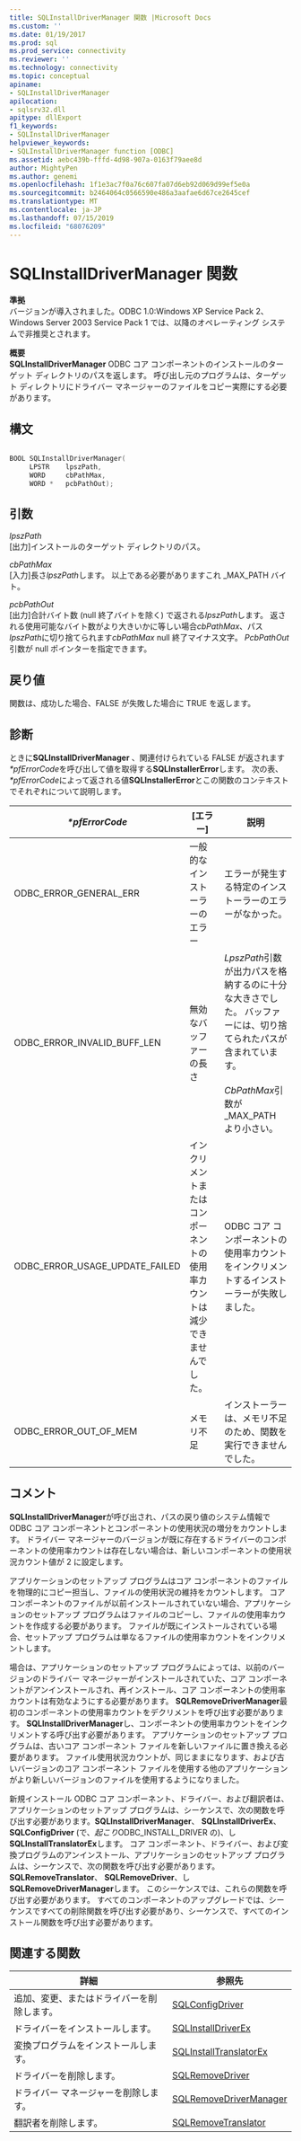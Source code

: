 ```yaml
---
title: SQLInstallDriverManager 関数 |Microsoft Docs
ms.custom: ''
ms.date: 01/19/2017
ms.prod: sql
ms.prod_service: connectivity
ms.reviewer: ''
ms.technology: connectivity
ms.topic: conceptual
apiname:
- SQLInstallDriverManager
apilocation:
- sqlsrv32.dll
apitype: dllExport
f1_keywords:
- SQLInstallDriverManager
helpviewer_keywords:
- SQLInstallDriverManager function [ODBC]
ms.assetid: aebc439b-fffd-4d98-907a-0163f79aee8d
author: MightyPen
ms.author: genemi
ms.openlocfilehash: 1f1e3ac7f0a76c607fa07d6eb92d069d99ef5e0a
ms.sourcegitcommit: b2464064c0566590e486a3aafae6d67ce2645cef
ms.translationtype: MT
ms.contentlocale: ja-JP
ms.lasthandoff: 07/15/2019
ms.locfileid: "68076209"
---
```

# <a name="sqlinstalldrivermanager-function"></a>SQLInstallDriverManager 関数
**準拠**  
 バージョンが導入されました。ODBC 1.0:Windows XP Service Pack 2、Windows Server 2003 Service Pack 1 では、以降のオペレーティング システムで非推奨とされます。  
  
 **概要**  
 **SQLInstallDriverManager** ODBC コア コンポーネントのインストールのターゲット ディレクトリのパスを返します。 呼び出し元のプログラムは、ターゲット ディレクトリにドライバー マネージャーのファイルをコピー実際にする必要があります。  
  
## <a name="syntax"></a>構文  
  
```cpp  
  
BOOL SQLInstallDriverManager(  
     LPSTR    lpszPath,  
     WORD     cbPathMax,  
     WORD *   pcbPathOut);  
```  
  
## <a name="arguments"></a>引数  
 *lpszPath*  
 [出力]インストールのターゲット ディレクトリのパス。  
  
 *cbPathMax*  
 [入力]長さ*lpszPath*します。 以上である必要がありますこれ _MAX_PATH バイト。  
  
 *pcbPathOut*  
 [出力]合計バイト数 (null 終了バイトを除く) で返される*lpszPath*します。 返される使用可能なバイト数がより大きいかに等しい場合*cbPathMax*、パス*lpszPath*に切り捨てられます*cbPathMax* null 終了マイナス文字。 *PcbPathOut*引数が null ポインターを指定できます。  
  
## <a name="returns"></a>戻り値  
 関数は、成功した場合、FALSE が失敗した場合に TRUE を返します。  
  
## <a name="diagnostics"></a>診断  
 ときに**SQLInstallDriverManager** 、関連付けられている FALSE が返されます *\*pfErrorCode*を呼び出して値を取得する**SQLInstallerError**します。 次の表、  *\*pfErrorCode*によって返される値**SQLInstallerError**とこの関数のコンテキストでそれぞれについて説明します。  
  
|*\*pfErrorCode*|[エラー]|説明|  
|---------------------|-----------|-----------------|  
|ODBC_ERROR_GENERAL_ERR|一般的なインストーラーのエラー|エラーが発生する特定のインストーラーのエラーがなかった。|  
|ODBC_ERROR_INVALID_BUFF_LEN|無効なバッファーの長さ|*LpszPath*引数が出力パスを格納するのに十分な大きさでした。 バッファーには、切り捨てられたパスが含まれています。<br /><br /> *CbPathMax*引数が _MAX_PATH より小さい。|  
|ODBC_ERROR_USAGE_UPDATE_FAILED|インクリメントまたはコンポーネントの使用率カウントは減少できませんでした。|ODBC コア コンポーネントの使用率カウントをインクリメントするインストーラーが失敗しました。|  
|ODBC_ERROR_OUT_OF_MEM|メモリ不足|インストーラーは、メモリ不足のため、関数を実行できませんでした。|  
  
## <a name="comments"></a>コメント  
 **SQLInstallDriverManager**が呼び出され、パスの戻り値のシステム情報で ODBC コア コンポーネントとコンポーネントの使用状況の増分をカウントします。 ドライバー マネージャーのバージョンが既に存在するドライバーのコンポーネントの使用率カウントは存在しない場合は、新しいコンポーネントの使用状況カウント値が 2 に設定します。  
  
 アプリケーションのセットアップ プログラムはコア コンポーネントのファイルを物理的にコピー担当し、ファイルの使用状況の維持をカウントします。 コア コンポーネントのファイルが以前インストールされていない場合、アプリケーションのセットアップ プログラムはファイルのコピーし、ファイルの使用率カウントを作成する必要があります。 ファイルが既にインストールされている場合、セットアップ プログラムは単なるファイルの使用率カウントをインクリメントします。  
  
 場合は、アプリケーションのセットアップ プログラムによっては、以前のバージョンのドライバー マネージャーがインストールされていた、コア コンポーネントがアンインストールされ、再インストール、コア コンポーネントの使用率カウントは有効なようにする必要があります。 **SQLRemoveDriverManager**最初のコンポーネントの使用率カウントをデクリメントを呼び出す必要があります。 **SQLInstallDriverManager**し、コンポーネントの使用率カウントをインクリメントする呼び出す必要があります。 アプリケーションのセットアップ プログラムは、古いコア コンポーネント ファイルを新しいファイルに置き換える必要があります。 ファイル使用状況カウントが、同じままになります、および古いバージョンのコア コンポーネント ファイルを使用する他のアプリケーションがより新しいバージョンのファイルを使用するようになりました。  
  
 新規インストール ODBC コア コンポーネント、ドライバー、および翻訳者は、アプリケーションのセットアップ プログラムは、シーケンスで、次の関数を呼び出す必要があります。**SQLInstallDriverManager**、 **SQLInstallDriverEx**、 **SQLConfigDriver** (で、*起こり*ODBC_INSTALL_DRIVER の)、し**SQLInstallTranslatorEx**します。 コア コンポーネント、ドライバー、および変換プログラムのアンインストール、アプリケーションのセットアップ プログラムは、シーケンスで、次の関数を呼び出す必要があります。**SQLRemoveTranslator**、 **SQLRemoveDriver**、し**SQLRemoveDriverManager**します。 このシーケンスでは、これらの関数を呼び出す必要があります。 すべてのコンポーネントのアップグレードでは、シーケンスですべての削除関数を呼び出す必要があり、シーケンスで、すべてのインストール関数を呼び出す必要があります。  
  
## <a name="related-functions"></a>関連する関数  
  
|詳細|参照先|  
|---------------------------|---------|  
|追加、変更、またはドライバーを削除します。|[SQLConfigDriver](../../../odbc/reference/syntax/sqlconfigdriver-function.md)|  
|ドライバーをインストールします。|[SQLInstallDriverEx](../../../odbc/reference/syntax/sqlinstalldriverex-function.md)|  
|変換プログラムをインストールします。|[SQLInstallTranslatorEx](../../../odbc/reference/syntax/sqlinstalltranslatorex-function.md)|  
|ドライバーを削除します。|[SQLRemoveDriver](../../../odbc/reference/syntax/sqlremovedriver-function.md)|  
|ドライバー マネージャーを削除します。|[SQLRemoveDriverManager](../../../odbc/reference/syntax/sqlremovedrivermanager-function.md)|  
|翻訳者を削除します。|[SQLRemoveTranslator](../../../odbc/reference/syntax/sqlremovetranslator-function.md)|
